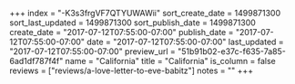 +++
index = "-K3s3frgVF7QTYUWAWii"
sort_create_date = 1499871300
sort_last_updated = 1499871300
sort_publish_date = 1499871300
create_date = "2017-07-12T07:55:00-07:00"
publish_date = "2017-07-12T07:55:00-07:00"
date = "2017-07-12T07:55:00-07:00"
last_updated = "2017-07-12T07:55:00-07:00"
preview_url = "51b91b02-e37c-f635-7a85-6ad1df787f4f"
name = "California"
title = "California"
is_column = false
reviews = ["reviews/a-love-letter-to-eve-babitz"]
notes = ""
+++

